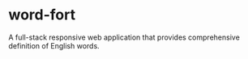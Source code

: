 # word-fort
A full-stack responsive web application that provides comprehensive definition of English words.

